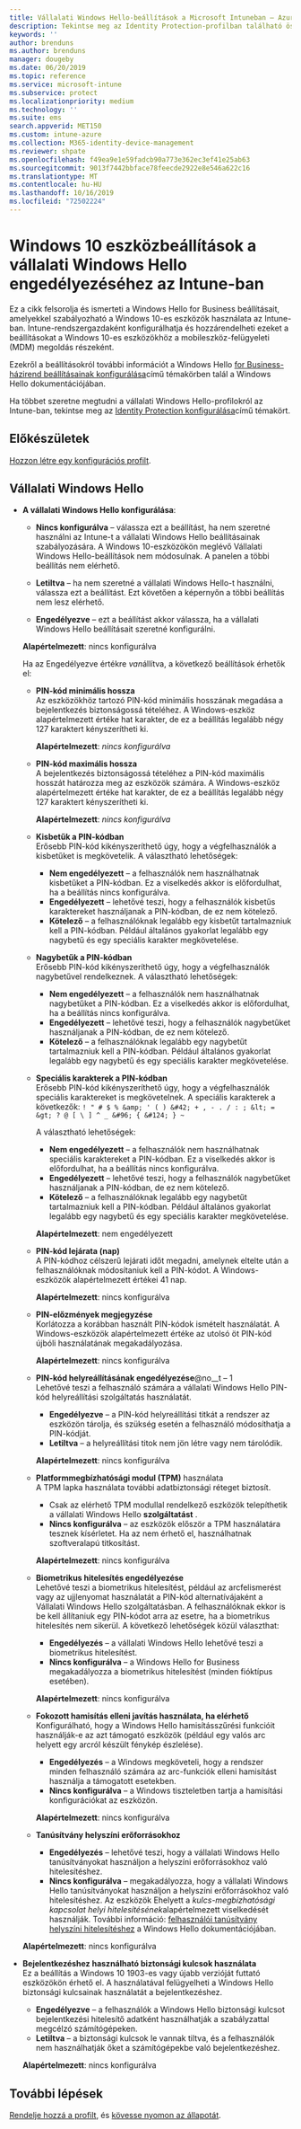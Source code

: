 ```yaml
---
title: Vállalati Windows Hello-beállítások a Microsoft Intuneban – Azure | Microsoft Docs
description: Tekintse meg az Identity Protection-profilban található összes PIN-kód, biometrikus és hamisítás elleni beállítás listáját, és konfigurálja a Windows Hello for Business szolgáltatást a Windows 10-es eszközökön Microsoft Intune.
keywords: ''
author: brenduns
ms.author: brenduns
manager: dougeby
ms.date: 06/20/2019
ms.topic: reference
ms.service: microsoft-intune
ms.subservice: protect
ms.localizationpriority: medium
ms.technology: ''
ms.suite: ems
search.appverid: MET150
ms.custom: intune-azure
ms.collection: M365-identity-device-management
ms.reviewer: shpate
ms.openlocfilehash: f49ea9e1e59fadcb90a773e362ec3ef41e25ab63
ms.sourcegitcommit: 9013f7442bbface78feecde2922e8e546a622c16
ms.translationtype: MT
ms.contentlocale: hu-HU
ms.lasthandoff: 10/16/2019
ms.locfileid: "72502224"
---
```

# <a name="windows-10-device-settings-to-enable-windows-hello-for-business-in-intune"></a>Windows 10 eszközbeállítások a vállalati Windows Hello engedélyezéséhez az Intune-ban

Ez a cikk felsorolja és ismerteti a Windows Hello for Business beállításait, amelyekkel szabályozható a Windows 10-es eszközök használata az Intune-ban. Intune-rendszergazdaként konfigurálhatja és hozzárendelheti ezeket a beállításokat a Windows 10-es eszközökhöz a mobileszköz-felügyeleti (MDM) megoldás részeként. 

Ezekről a beállításokról további információt a Windows Hello [for Business-házirend beállításainak konfigurálása](https://docs.microsoft.com/windows/security/identity-protection/hello-for-business/hello-cert-trust-policy-settings)című témakörben talál a Windows Hello dokumentációjában.


Ha többet szeretne megtudni a vállalati Windows Hello-profilokról az Intune-ban, tekintse meg az [Identity Protection konfigurálása](identity-protection-configure.md)című témakört.

## <a name="before-you-begin"></a>Előkészületek

[Hozzon létre egy konfigurációs profilt](identity-protection-configure.md#create-the-device-profile).

## <a name="windows-hello-for-business"></a>Vállalati Windows Hello
- **A vállalati Windows Hello konfigurálása**:
  - **Nincs konfigurálva** – válassza ezt a beállítást, ha nem szeretné használni az Intune-t a vállalati Windows Hello beállításainak szabályozására. A Windows 10-eszközökön meglévő Vállalati Windows Hello-beállítások nem módosulnak. A panelen a többi beállítás nem elérhető.

  - **Letiltva** – ha nem szeretné a vállalati Windows Hello-t használni, válassza ezt a beállítást. Ezt követően a képernyőn a többi beállítás nem lesz elérhető.
  - **Engedélyezve** – ezt a beállítást akkor válassza, ha a vállalati Windows Hello beállításait szeretné konfigurálni.  
  
  **Alapértelmezett**: nincs konfigurálva

  Ha az Engedélyezve értékre *van*állítva, a következő beállítások érhetők el:

  - **PIN-kód minimális hossza**  
    Az eszközökhöz tartozó PIN-kód minimális hosszának megadása a bejelentkezés biztonságossá tételéhez. A Windows-eszköz alapértelmezett értéke hat karakter, de ez a beállítás legalább négy 127 karaktert kényszerítheti ki. 

    **Alapértelmezett**: *nincs konfigurálva*

  - **PIN-kód maximális hossza**  
  A bejelentkezés biztonságossá tételéhez a PIN-kód maximális hosszát határozza meg az eszközök számára. A Windows-eszköz alapértelmezett értéke hat karakter, de ez a beállítás legalább négy 127 karaktert kényszerítheti ki.  

    **Alapértelmezett**: *nincs konfigurálva*  

  - **Kisbetűk a PIN-kódban**  
    Erősebb PIN-kód kikényszeríthető úgy, hogy a végfelhasználók a kisbetűket is megkövetelik. A választható lehetőségek:

    - **Nem engedélyezett** – a felhasználók nem használhatnak kisbetűket a PIN-kódban. Ez a viselkedés akkor is előfordulhat, ha a beállítás nincs konfigurálva.
    - **Engedélyezett** – lehetővé teszi, hogy a felhasználók kisbetűs karaktereket használjanak a PIN-kódban, de ez nem kötelező.
    - **Kötelező** – a felhasználóknak legalább egy kisbetűt tartalmazniuk kell a PIN-kódban. Például általános gyakorlat legalább egy nagybetű és egy speciális karakter megkövetelése.

  - **Nagybetűk a PIN-kódban**  
    Erősebb PIN-kód kikényszeríthető úgy, hogy a végfelhasználók nagybetűvel rendelkeznek. A választható lehetőségek:

    - **Nem engedélyezett** – a felhasználók nem használhatnak nagybetűket a PIN-kódban. Ez a viselkedés akkor is előfordulhat, ha a beállítás nincs konfigurálva.
    - **Engedélyezett** – lehetővé teszi, hogy a felhasználók nagybetűket használjanak a PIN-kódban, de ez nem kötelező.
    - **Kötelező** – a felhasználóknak legalább egy nagybetűt tartalmazniuk kell a PIN-kódban. Például általános gyakorlat legalább egy nagybetű és egy speciális karakter megkövetelése.

  - **Speciális karakterek a PIN-kódban**  
    Erősebb PIN-kód kikényszeríthető úgy, hogy a végfelhasználók speciális karaktereket is megkövetelnek. A speciális karakterek a következők: `! " # $ % &amp; ' ( ) &#42; + , - . / : ; &lt; = &gt; ? @ [ \ ] ^ _ &#96; { &#124; } ~`  

    A választható lehetőségek:
    - **Nem engedélyezett** – a felhasználók nem használhatnak speciális karaktereket a PIN-kódban. Ez a viselkedés akkor is előfordulhat, ha a beállítás nincs konfigurálva.
    - **Engedélyezett** – lehetővé teszi, hogy a felhasználók nagybetűket használjanak a PIN-kódban, de ez nem kötelező.
    - **Kötelező** – a felhasználóknak legalább egy nagybetűt tartalmazniuk kell a PIN-kódban. Például általános gyakorlat legalább egy nagybetű és egy speciális karakter megkövetelése.

    **Alapértelmezett**: nem engedélyezett

  - **PIN-kód lejárata (nap)**  
    A PIN-kódhoz célszerű lejárati időt megadni, amelynek eltelte után a felhasználóknak módosítaniuk kell a PIN-kódot. A Windows-eszközök alapértelmezett értékei 41 nap.

    **Alapértelmezett**: nincs konfigurálva

  - **PIN-előzmények megjegyzése**  
    Korlátozza a korábban használt PIN-kódok ismételt használatát. A Windows-eszközök alapértelmezett értéke az utolsó öt PIN-kód újbóli használatának megakadályozása.  

    **Alapértelmezett**: nincs konfigurálva  

  - **PIN-kód helyreállításának engedélyezése**@no__t – 1  
    Lehetővé teszi a felhasználó számára a vállalati Windows Hello PIN-kód helyreállítási szolgáltatás használatát. 
    
    - **Engedélyezve** – a PIN-kód helyreállítási titkát a rendszer az eszközön tárolja, és szükség esetén a felhasználó módosíthatja a PIN-kódját.  
    - **Letiltva** – a helyreállítási titok nem jön létre vagy nem tárolódik.

    **Alapértelmezett**: nincs konfigurálva

  - **Platformmegbízhatósági modul (TPM)**   használata  
    A TPM lapka használata további adatbiztonsági réteget biztosít.  

    - Csak az elérhető TPM modullal rendelkező eszközök telepíthetik a vállalati Windows Hello **szolgáltatást** .
    - **Nincs konfigurálva** – az eszközök először a TPM használatára tesznek kísérletet. Ha az nem érhető el, használhatnak szoftveralapú titkosítást.
    
    **Alapértelmezett**: nincs konfigurálva

  - **Biometrikus hitelesítés engedélyezése**  
     Lehetővé teszi a biometrikus hitelesítést, például az arcfelismerést vagy az ujjlenyomat használatát a PIN-kód alternatívájaként a Vállalati Windows Hello szolgáltatásban. A felhasználóknak ekkor is be kell állítaniuk egy PIN-kódot arra az esetre, ha a biometrikus hitelesítés nem sikerül. A következő lehetőségek közül választhat:

    - **Engedélyezés** – a vállalati Windows Hello lehetővé teszi a biometrikus hitelesítést.
    - **Nincs konfigurálva** – a Windows Hello for Business megakadályozza a biometrikus hitelesítést (minden fióktípus esetében).

    **Alapértelmezett**: nincs konfigurálva

  - **Fokozott hamisítás elleni javítás használata, ha elérhető**  
    Konfigurálható, hogy a Windows Hello hamisításszűrési funkcióit használják-e az azt támogató eszközök (például egy valós arc helyett egy arcról készült fénykép észlelése).  
    - **Engedélyezés** – a Windows megköveteli, hogy a rendszer minden felhasználó számára az arc-funkciók elleni hamisítást használja a támogatott esetekben.
    - **Nincs konfigurálva** – a Windows tiszteletben tartja a hamisítási konfigurációkat az eszközön.

    **Alapértelmezett**: nincs konfigurálva

  - **Tanúsítvány helyszíni erőforrásokhoz**  

    - **Engedélyezés** – lehetővé teszi, hogy a vállalati Windows Hello tanúsítványokat használjon a helyszíni erőforrásokhoz való hitelesítéshez.
    - **Nincs konfigurálva** – megakadályozza, hogy a vállalati Windows Hello tanúsítványokat használjon a helyszíni erőforrásokhoz való hitelesítéshez. Az eszközök Ehelyett a *kulcs-megbízhatósági kapcsolat helyi hitelesítésének*alapértelmezett viselkedését használják. További információ: [felhasználói tanúsítvány helyszíni hitelesítéshez](https://docs.microsoft.com/windows/security/identity-protection/hello-for-business/hello-cert-trust-policy-settings#use-certificate-for-on-premises-authentication) a Windows Hello dokumentációjában.  

  **Alapértelmezett**: nincs konfigurálva

- **Bejelentkezéshez használható biztonsági kulcsok használata**  
  Ez a beállítás a Windows 10 1903-es vagy újabb verzióját futtató eszközökön érhető el. A használatával felügyelheti a Windows Hello biztonsági kulcsainak használatát a bejelentkezéshez.  

  - **Engedélyezve** – a felhasználók a Windows Hello biztonsági kulcsot bejelentkezési hitelesítő adatként használhatják a szabályzattal megcélzó számítógépeken. 
  - **Letiltva** – a biztonsági kulcsok le vannak tiltva, és a felhasználók nem használhatják őket a számítógépekbe való bejelentkezéshez.   

  **Alapértelmezett**: nincs konfigurálva

## <a name="next-steps"></a>További lépések

[Rendelje hozzá a profilt](../configuration/device-profile-assign.md), és [kövesse nyomon az állapotát](../configuration/device-profile-monitor.md).

